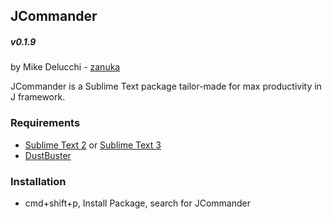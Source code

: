 ## JCommander
##### v0.1.9
by Mike Delucchi - [zanuka](https://github.com/zanuka)

JCommander is a Sublime Text package tailor-made for max productivity in J framework.

### Requirements

- [Sublime Text 2](http://www.sublimetext.com/2) or [Sublime Text 3](http://www.sublimetext.com/3)
- [DustBuster](https://packagecontrol.io/packages/DustBuster)

### Installation
- cmd+shift+p, Install Package, search for JCommander








